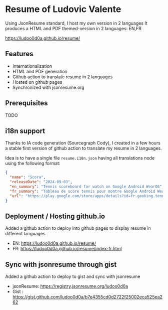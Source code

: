 # Resume of Ludovic Valente

Using JsonResume standard, I host my own version in 2 languages
It produces a HTML and PDF themed-version in 2 languages: EN,FR

https://ludoo0d0a.github.io/resume/

## Features
- Internationalization
- HTML and PDF generation
- Github action to translate resume in 2 languages
- Hosted on github pages
- Synchronized with jsonresume.org

## Prerequisites

TODO


## i18n support 

Thanks to IA code generation (Sourcegraph Cody), I created in a few hours a stable first version of github action to translate my resume in 2 languages.

Idea is to have a single file `resume.i18n.json` having all translations node using the following format:

```json
{
  "name": "Scora",
  "releaseDate": "2024-09-03",
  "en_summary": "Tennis scoreboard for watch on Google Android WearOS",
  "fr_summary": "Tableau de score tennis pour montre Google Android WearOS",
  "url": "https://play.google.com/store/apps/details?id=fr.geoking.tennis.scoreboard.wear"
}
```

## Deployment / Hosting github.io

Added a github action to deploy into github pages to display resume in different languages

 - EN: https://ludoo0d0a.github.io/resume/
 - FR: https://ludoo0d0a.github.io/resume/index-fr.html

## Sync with jsonresume through gist

Added a github action to deploy to gist and sync with jsonresume

 - jsonResume: https://registry.jsonresume.org/ludoo0d0a
 - Gist : https://gist.github.com/ludoo0d0a/b7e4355cd0d2722f25002eca525ea262
